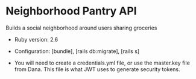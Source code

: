 # Neighborhood Pantry API
Builds a social neighborhood around users sharing groceries




* Ruby version: 2.6

* Configuration: [bundle], [rails db:migrate], [rails s]

* You will need to create a credentials.yml file, or use the master.key file from Dana.
  This file is what JWT uses to generate security tokens.